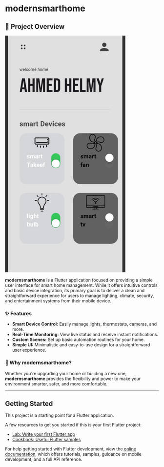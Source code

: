 # modernsmarthome

## 🚀 Project Overview
![App Screenshot](lib\icons\screen.png)

**modernsmarthome** is a Flutter application focused on providing a simple user interface for smart home management. While it offers intuitive controls and basic device integration, its primary goal is to deliver a clean and straightforward experience for users to manage lighting, climate, security, and entertainment systems from their mobile device.

### ✨ Features

- **Smart Device Control:** Easily manage lights, thermostats, cameras, and more.
- **Real-Time Monitoring:** View live status and receive instant notifications.
- **Custom Scenes:** Set up basic automation routines for your home.
- **Simple UI:** Minimalistic and easy-to-use design for a straightforward user experience.

### 🏡 Why modernsmarthome?

Whether you're upgrading your home or building a new one, **modernsmarthome** provides the flexibility and power to make your environment smarter, safer, and more comfortable.


---


## Getting Started

This project is a starting point for a Flutter application.

A few resources to get you started if this is your first Flutter project:

- [Lab: Write your first Flutter app](https://docs.flutter.dev/get-started/codelab)
- [Cookbook: Useful Flutter samples](https://docs.flutter.dev/cookbook)

For help getting started with Flutter development, view the
[online documentation](https://docs.flutter.dev/), which offers tutorials,
samples, guidance on mobile development, and a full API reference.

